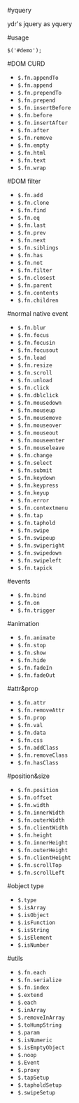 #yquery

ydr's jquery as yquery


#usage
````
$('#demo');
````


#DOM CURD
- `$.fn.appendTo`
- `$.fn.append`
- `$.fn.prependTo`
- `$.fn.prepend`
- `$.fn.insertBefore`
- `$.fn.before`
- `$.fn.insertAfter`
- `$.fn.after`
- `$.fn.remove`
- `$.fn.empty`
- `$.fn.html`
- `$.fn.text`
- `$.fn.wrap`


#DOM filter
- `$.fn.add`
- `$.fn.clone`
- `$.fn.find`
- `$.fn.eq`
- `$.fn.last`
- `$.fn.prev`
- `$.fn.next`
- `$.fn.siblings`
- `$.fn.has`
- `$.fn.not`
- `$.fn.filter`
- `$.fn.closest`
- `$.fn.parent`
- `$.fn.contents`
- `$.fn.children`


#normal native event
- `$.fn.blur`
- `$.fn.focus`
- `$.fn.focusin`
- `$.fn.focusout`
- `$.fn.load`
- `$.fn.resize`
- `$.fn.scroll`
- `$.fn.unload`
- `$.fn.click`
- `$.fn.dblclick`
- `$.fn.mousedown`
- `$.fn.mouseup`
- `$.fn.mousemove`
- `$.fn.mouseover`
- `$.fn.mouseout`
- `$.fn.mouseenter`
- `$.fn.mouseleave`
- `$.fn.change`
- `$.fn.select`
- `$.fn.submit`
- `$.fn.keydown`
- `$.fn.keypress`
- `$.fn.keyup`
- `$.fn.error`
- `$.fn.contextmenu`
- `$.fn.tap`
- `$.fn.taphold`
- `$.fn.swipe`
- `$.fn.swipeup`
- `$.fn.swiperight`
- `$.fn.swipedown`
- `$.fn.swipeleft`
- `$.fn.tapick`


#events
- `$.fn.bind`
- `$.fn.on`
- `$.fn.trigger`


#animation
- `$.fn.animate`
- `$.fn.stop`
- `$.fn.show`
- `$.fn.hide`
- `$.fn.fadeIn`
- `$.fn.fadeOut`


#attr&prop
- `$.fn.attr`
- `$.fn.removeAttr`
- `$.fn.prop`
- `$.fn.val`
- `$.fn.data`
- `$.fn.css`
- `$.fn.addClass`
- `$.fn.removeClass`
- `$.fn.hasClass`


#position&size
- `$.fn.position`
- `$.fn.offset`
- `$.fn.width`
- `$.fn.innerWidth`
- `$.fn.outerWidth`
- `$.fn.clientWidth`
- `$.fn.height`
- `$.fn.innerHeight`
- `$.fn.outerHeight`
- `$.fn.clientHeight`
- `$.fn.scrollTop`
- `$.fn.scrollLeft`


#object type
- `$.type`
- `$.isArray`
- `$.isObject`
- `$.isFunction`
- `$.isString`
- `$.isElement`
- `$.isNumber`


#utils
- `$.fn.each`
- `$.fn.serialize`
- `$.fn.index`
- `$.extend`
- `$.each`
- `$.inArray`
- `$.removeInArray`
- `$.toHumpString`
- `$.param`
- `$.isNumeric`
- `$.isEmptyObject`
- `$.noop`
- `$.Event`
- `$.proxy`
- `$.tapSetup`
- `$.tapholdSetup`
- `$.swipeSetup`


